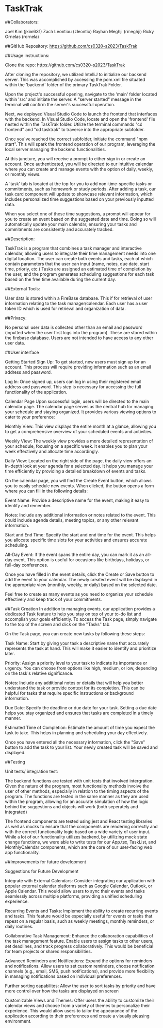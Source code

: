 # TaskTrak

##Collaborators:

Joel Kim (jkim631)
Zach Leontiou (zleontio)
Rayhan Meghji (rmeghji)
Ricky Ornelas (rornela)

##GitHub Repository:
https://github.com/cs0320-s2023/TaskTrak

##Usage instructions:

Clone the repo: https://github.com/cs0320-s2023/TaskTrak

After cloning the repository, we utilized IntelliJ to initialize our backend server. This was accomplished by accessing the pom.xml file situated within the 'backend' folder of the primary TaskTrak Folder.

Upon the project's successful opening, navigate to the 'main' folder located within 'src' and initiate the server. A "server started" message in the terminal will confirm the server's successful operation.

Next, we deployed Visual Studio Code to launch the frontend that interfaces with the backend. In Visual Studio Code, locate and open the 'frontend' file nested within the TaskTrak folder. Utilize the terminal commands "cd frontend" and "cd tasktrak" to traverse into the appropriate subfolder.

Once you've reached the correct subfolder, initiate the command "npm start". This will spark the frontend operation of our program, leveraging the local server managing the backend functionalities.

At this juncture, you will receive a prompt to either sign in or create an account. Once authenticated, you will be directed to our intuitive calendar where you can create and manage events with the option of daily, weekly, or monthly views.

A 'task' tab is located at the top for you to add non-time-specific tasks or commitments, such as homework or study periods. After adding a task, our task card component will update to showcase relevant information, which includes personalized time suggestions based on your previously inputted data.

When you select one of these time suggestions, a prompt will appear for you to create an event based on the suggested date and time. Doing so will automatically update your main calendar, ensuring your tasks and commitments are consistently and accurately tracked.

##Description:

TaskTrak is a program that combines a task manager and interactive calendar, allowing users to
integrate their time management needs into one digital location. The user can create both events
and tasks, each of which contain parameters that the user can input (name, notes, due date,
start time, prioriy, etc.) Tasks are assigned an estimated time of completion by the user, and the
program generates scheduling suggestions for each task based on the free time available during the current day.

##External Tools:

User data is stored within a FireBase database. This if for retrieval of user information
relating to the task manager/calendar. Each user has a user token ID which is used for retrieval
and organization of data.

##Privacy:

No personal user data is collected other than an email and password (inputted when the user
first logs into the program). These are stored within the firebase database. Users are not intended
to have access to any other user data.

##User interface

Getting Started
Sign Up: To get started, new users must sign up for an account. This process will require providing
information such as an email address and password.

Log In: Once signed up, users can log in using their registered email address and password.
This step is necessary for accessing the full functionality of the application.

Calendar Page
Upon successful login, users will be directed to the main calendar page.
The calendar page serves as the central hub for managing your schedule and staying organized.
It provides various viewing options to cater to your preference:

Monthly View: This view displays the entire month at a glance, allowing you to get a comprehensive
overview of your scheduled events and activities.

Weekly View: The weekly view provides a more detailed representation of your schedule, focusing on
a specific week. It enables you to plan your week effectively and allocate time accordingly.

Daily View: Located on the right side of the page, the daily view offers an in-depth look at your
agenda for a selected day. It helps you manage your time efficiently by providing a detailed
breakdown of events and tasks.

On the calendar page, you will find the Create Event button, which allows you to easily schedule
new events. When clicked, the button opens a form where you can fill in the following details:

Event Name: Provide a descriptive name for the event, making it easy to identify and remember.

Notes: Include any additional information or notes related to the event.
This could include agenda details, meeting topics, or any other relevant information.

Start and End Time: Specify the start and end time for the event.
This helps you allocate specific time slots for your activities and ensures accurate scheduling.

All-Day Event: If the event spans the entire day, you can mark it as an all-day event.
This option is useful for occasions like birthdays, holidays, or full-day conferences.

Once you have filled in the event details, click the Create or Save button to add the event to your
calendar. The newly created event will be displayed in the appropriate view
(monthly, weekly, or daily) based on the selected date.

Feel free to create as many events as you need to organize your schedule effectively
and keep track of your commitments.

##Task Creation
In addition to managing events, our application provides a dedicated Task feature to help you stay
on top of your to-do list and accomplish your goals efficiently. To access the Task page,
simply navigate to the top of the screen and click on the "Tasks" tab.

On the Task page, you can create new tasks by following these steps:

Task Name: Start by giving your task a descriptive name that accurately represents the task at hand.
This will make it easier to identify and prioritize later.

Priority: Assign a priority level to your task to indicate its importance or urgency.
You can choose from options like high, medium, or low, depending on the task's relative significance.

Notes: Include any additional notes or details that will help you better understand the task or
provide context for its completion. This can be helpful for tasks that require specific instructions
or background information.

Due Date: Specify the deadline or due date for your task. Setting a due date helps you stay
organized and ensures that tasks are completed in a timely manner.

Estimated Time of Completion: Estimate the amount of time you expect the task to take.
This helps in planning and scheduling your day effectively.

Once you have entered all the necessary information, click the "Save" button to add the
task to your list. Your newly created task will be saved and displayed.

##Testing

Unit tests/ integration test:

The backend functions are tested with unit tests that involved intergration. Given the nature of
the program, most functionality methods involve the user of other methods, especially in
relation to the timing aspects of the program. The functions are tested in the same manner as
they are used within the program, allowing for an accurate simulation of how the logic behind
the suggestions and objects will work (both seperately and integrated)

The frontend components are tested using jest and React testing libraries as well as mocks to ensure that the components are rendering correctly and with the correct functionality logic based on a wide variety of user input. While a lot of our functionality utilizes backend, by utiilizing mock state change functions, we were able to write tests for our App.tsx, TaskList, and MonthlyCalendar components, which are the core of our user-facing web app functionality.

##Improvements for future development

Suggestions for Future Development

Integrate with External Calendars:
Consider integrating our application with popular external calendar platforms such as Google
Calendar, Outlook, or Apple Calendar. This would allow users to sync their events and tasks
seamlessly across multiple platforms, providing a unified scheduling experience.

Recurring Events and Tasks: Implement the ability to create recurring events and tasks.
This feature would be especially useful for events or tasks that repeat on a regular basis,
such as weekly meetings, monthly reminders, or daily routines.

Collaborative Task Management: Enhance the collaboration capabilities of the task management
feature. Enable users to assign tasks to other users, set deadlines, and track progress
collaboratively. This would be beneficial for team projects or shared responsibilities.

Advanced Reminders and Notifications: Expand the options for reminders and notifications.
Allow users to set custom reminders, choose notification channels (e.g., email, SMS, push
notifications), and provide more flexibility in managing notifications based on individual
preferences.

Further sorting capabilites: Allow the user to sort tasks by priority and have more control over
how the tasks are displayed on screen

Customizable Views and Themes: Offer users the ability to customize their calendar views and
choose from a variety of themes to personalize their experience. This would allow users to tailor
the appearance of the application according to their preferences and create a visually pleasing
environment.

